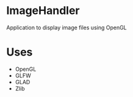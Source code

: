 # ImageHandler
Application to display image files using OpenGL

# Uses
- OpenGL
- GLFW
- GLAD
- Zlib